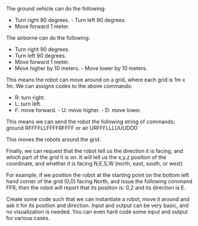 The ground vehicle can do the following:
- Turn right 90 degrees. - Turn left 90 degrees.
- Move forward 1 meter.

The airborne can do the following:
- Turn right 90 degrees.
- Turn left 90 degrees.
- Move forward 1 meter.
- Move higher by 10 meters. - Move lower by 10 meters.

This means the robot can move around on a grid, where each grid is 1m x 1m. We can assigns codes to the above commands:
- R: turn right.
- L: turn left.
- F: move forward. - U: move higher. - D: move lower.

This means we can send the robot the following string of commands: ground RFFFFLLFFFFRFFFF
or
air URFFFLLLUUUDDD

This moves the robots around the grid.

Finally, we can request that the robot tell us the direction it is facing, and which part of the grid it is on. It will tell us the x,y,z position of the coordinate, and whether it is facing N,E,S,W (north, east, south, or west)

For example, if we position the robot at the starting point on the bottom left hand corner of the grid (0,0) facing North, and issue the following command FFR, then the robot will report that its position is: 0,2 and its direction is E.

Create some code such that we can instantiate a robot, move it around and ask it for its position and direction. Input and output can be very basic, and no visualization is needed. You can even hard code some input and output for various cases.